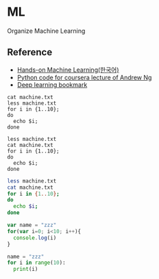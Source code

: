 # ML
Organize Machine Learning<br>
## Reference
* [Hands-on Machine Learning(한국어)](https://github.com/Hahnnz/Hands_on_ML-Kor)
* [Python code for coursera lecture of Andrew Ng](https://github.com/JWarmenhoven/Coursera-Machine-Learning)
* [Deep learning bookmark](https://github.com/bbongcol/deep-learning-bookmarks)
```console
cat machine.txt
less machine.txt
for i in {1..10};
do
  echo $i;
done
```
```shell
less machine.txt
cat machine.txt
for i in {1..10};
do
  echo $i;
done
```
```bash
less machine.txt
cat machine.txt
for i in {1..10};
do
  echo $i;
done
```
```javascript
var name = "zzz"
for(var i=0; i<10; i++){
  console.log(i)
}
```
```python
name = "zzz"
for i in range(10):
  print(i)
```
